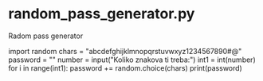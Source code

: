 # random_pass_generator.py
Radom pass generator

import random
chars = "abcdefghijklmnopqrstuvwxyz1234567890#@"
password = ""
number = input("Koliko znakova ti treba:")
int1 = int(number)
for i in range(int1):
    password += random.choice(chars)
print(password)
